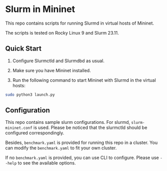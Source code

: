 # Slurm in Mininet

This repo contains scripts for running Slurmd in virtual hosts of Mininet. 

The scripts is tested on Rocky Linux 9 and Slurm 23.11.

## Quick Start

1. Configure Slurmctld and Slurmdbd as usual. 

2. Make sure you have Mininet installed.

3. Run the following command to start Mininet with Slurmd in the virtual hosts:

```bash
sudo python3 launch.py
```

## Configuration

This repo contains sample slurm configurations. For slurmd, `slurm-mininet.conf` is used. Please be noticed that the slurmctld should be configured correspondingly.

Besides, `benchmark.yaml` is provided for running this repo in a cluster. You can modify the `benchmark.yaml` to fit your own cluster.

If no `benchmark.yaml` is provided, you can use CLI to configure. Please use `--help` to see the available options.
